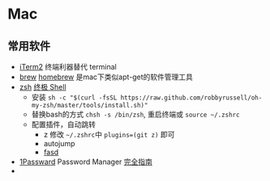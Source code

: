 # Mac

## 常用软件

- [iTerm2](https://iterm2.com/) 终端利器替代 terminal
- [brew](https://brew.sh/) [homebrew](https://github.com/Homebrew/homebrew) 是mac下类似apt-get的软件管理工具
- [zsh](https://ohmyz.sh/) [终极 Shell](https://zhuanlan.zhihu.com/p/19556676)
  - 安装 `sh -c "$(curl -fsSL https://raw.github.com/robbyrussell/oh-my-zsh/master/tools/install.sh)"`
  - 替换bash的方式 `chsh -s /bin/zsh`, 重启终端或 `source ~/.zshrc`
  - 配置插件，自动跳转
    - z 修改 `~/.zshrc`中 `plugins=(git z)` 即可
    - autojump
    - [fasd](https://github.com/clvv/fasd)
- [1Passward](https://itunes.apple.com/cn/app/1password-password-manager/id568903335?mt=8) Password Manager [完全指南](https://sspai.com/post/26877)
-
